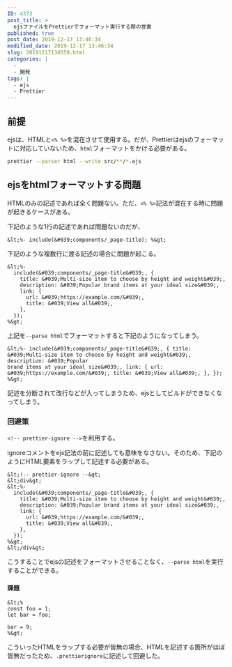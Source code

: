 ```yaml
---
ID: 4373
post_title: >
  ejsファイルをPrettierでフォーマット実行する際の覚書
published: true
post_date: 2019-12-17 13:46:34
modified_date: 2019-12-17 13:46:34
slug: 20191217134559.html
categories: |
  -
  - 開発
tags: |
  - ejs
  - Prettier
---
```

## 前提

ejsは、HTMLと`<% %>`を混在させて使用する。だが、Prettierはejsのフォーマットに対応していないため、`html`フォーマットをかける必要がある。

```bash
prettier --parser html --write src/**/*.ejs
```

## ejsをhtmlフォーマットする問題

HTMLのみの記述であれば全く問題ない。ただ、`<% %>`記法が混在する時に問題が起きるケースがある。

下記のような1行の記述であれば問題ないのだが、

```ejs
&lt;%- include(&#039;components/_page-title); %&gt;
```

下記のような複数行に渡る記述の場合に問題が起こる。

```ejs
&lt;%- 
  include(&#039;components/_page-title&#039;, {
    title: &#039;Multi-size item to choose by height and weight&#039;,
    description: &#039;Popular brand items at your ideal size&#039;,
    link: {
      url: &#039;https://example.com/&#039;,
      title: &#039;View all&#039;,
    },
  });
%&gt;
```

上記を`--parse html`でフォーマットすると下記のようになってしまう。

```ejs
&lt;%- include(&#039;components/_page-title&#039;, { title: &#039;Multi-size item to choose by height and weight&#039;, description: &#039;Popular
brand items at your ideal size&#039;, link: { url: &#039;https://example.com/&#039;, title: &#039;View all&#039;, }, }); %&gt;
```

記述を分断されて改行などが入ってしまうため、ejsとしてビルドができなくなってしまう。


### 回避策

`<!-- prettier-ignore -->`を利用する。

ignoreコメントをejs記法の前に記述しても意味をなさない。そのため、下記のようにHTML要素をラップして記述する必要がある。


```ejs
&lt;!-- prettier-ignore --&gt;
&lt;div&gt;
&lt;%- 
  include(&#039;components/_page-title&#039;, {
    title: &#039;Multi-size item to choose by height and weight&#039;,
    description: &#039;Popular brand items at your ideal size&#039;,
    link: {
      url: &#039;https://example.com/&#039;,
      title: &#039;View all&#039;,
    },
  });
%&gt;
&lt;/div&gt;
```

こうすることでejsの記述をフォーマットさせることなく、`--parse html`を実行することができる。

#### 課題

```ejs
&lt;%
const foo = 1;
let bar = foo;

bar = 9;
%&gt;
```

こういったHTMLをラップする必要が皆無の場合、HTMLを記述する箇所がほぼ皆無だったため、`.prettierignore`に記述して回避した。